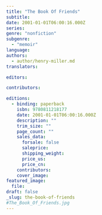 ```yaml
---
title: "The Book Of Friends"
subtitle:
date: 2001-01-01T06:00:16.000Z
series:
genre: "nonfiction"
subgenre:
  - "memoir"
language:
authors:
  - author/henry-miller.md
translators:

editors:

contributors:

editions:
  - binding: paperback
    isbn: 9780811218177
    date: 2001-01-01T06:00:16.000Z
    description: ""
    trim_size: ""
    page_count: ""
    sales_data:
      forsale: false
      saleprice:
      shipping_weight:
      price_us:
      price_cn:
    contributors:
    cover_image:
featured_image:
  file:
draft: false
_slug: the-book-of-friends
#The_Book_Of_Friends.jpg
---
```

